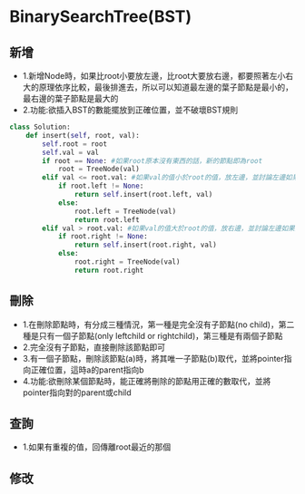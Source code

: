 # BinarySearchTree(BST)
## 新增
* 1.新增Node時，如果比root小要放左邊，比root大要放右邊，都要照著左小右大的原理依序比較，最後排進去，所以可以知道最左邊的葉子節點是最小的，最右邊的葉子節點是最大的
* 2.功能:欲插入BST的數能擺放到正確位置，並不破壞BST規則
```python
class Solution:
    def insert(self, root, val):
        self.root = root
        self.val = val
        if root == None: #如果root原本沒有東西的話，新的節點即為root
            root = TreeNode(val)
        elif val <= root.val: #如果val的值小於root的值，放左邊，並討論左邊如果沒有值以及有值的時候
            if root.left != None:
                return self.insert(root.left, val)
            else:
                root.left = TreeNode(val)
                return root.left
        elif val > root.val: #如果val的值大於root的值，放右邊，並討論左邊如果沒有值以及有值的時候
            if root.right != None:
                return self.insert(root.right, val)
            else:
                root.right = TreeNode(val)
                return root.right
```
## 刪除
* 1.在刪除節點時，有分成三種情況，第一種是完全沒有子節點(no child)，第二種是只有一個子節點(only leftchild or rightchild)，第三種是有兩個子節點
* 2.完全沒有子節點，直接刪除該節點即可
* 3.有一個子節點，刪除該節點(a)時，將其唯一子節點(b)取代，並將pointer指向正確位置，這時a的parent指向b
* 4.功能:欲刪除某個節點時，能正確將刪除的節點用正確的數取代，並將pointer指向對的parent或child
## 查詢
* 1.如果有重複的值，回傳離root最近的那個
## 修改
